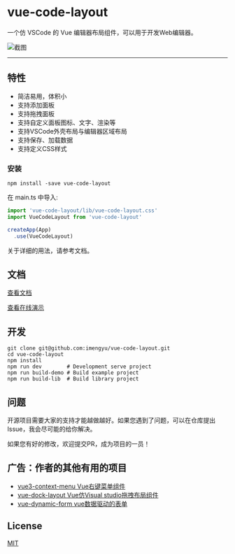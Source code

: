 
# vue-code-layout

一个仿 VSCode 的 Vue 编辑器布局组件，可以用于开发Web编辑器。

![截图](https://raw.githubusercontent.com/imengyu/vue-code-layout/master/screenshot/first.jpg)

---

## 特性

* 简洁易用，体积小
* 支持添加面板
* 支持拖拽面板
* 支持自定义面板图标、文字、渲染等
* 支持VSCode外壳布局与编辑器区域布局
* 支持保存、加载数据
* 支持定义CSS样式

### 安装

```
npm install -save vue-code-layout
```

在 main.ts 中导入:

```js
import 'vue-code-layout/lib/vue-code-layout.css'
import VueCodeLayout from 'vue-code-layout'

createApp(App)
  .use(VueCodeLayout)  

```

关于详细的用法，请参考文档。

## 文档

[查看文档](https://docs.imengyu.top/vue-code-layout-docs/)

[查看在线演示](https://docs.imengyu.top/vue-code-layout-demo/)

## 开发

```shell
git clone git@github.com:imengyu/vue-code-layout.git
cd vue-code-layout
npm install
npm run dev        # Development serve project
npm run build-demo # Build example project
npm run build-lib  # Build library project
```

## 问题

开源项目需要大家的支持才能越做越好。如果您遇到了问题，可以在仓库提出Issue，我会尽可能的给你解决。

如果您有好的修改，欢迎提交PR，成为项目的一员！

## 广告：作者的其他有用的项目

* [vue3-context-menu Vue右键菜单组件](https://github.com/imengyu/vue3-context-menu)
* [vue-dock-layout Vue仿Visual studio拖拽布局组件](https://github.com/imengyu/vue-dock-layout)
* [vue-dynamic-form vue数据驱动的表单](https://github.com/imengyu/vue-dynamic-form)

## License

[MIT](./LICENSE)
